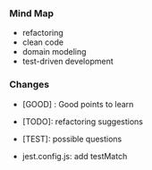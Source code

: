 ### Mind Map
- refactoring
- clean code
- domain modeling
- test-driven development

### Changes
- [GOOD] : Good points to learn
- [TODO]: refactoring suggestions
- [TEST]: possible questions

- jest.config.js: add testMatch


